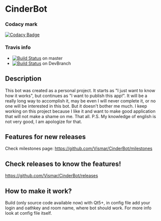 # CinderBot
### Codacy mark
[![Codacy Badge](https://api.codacy.com/project/badge/Grade/b200dceb1a7144ff86e663710ccfbb82)](https://www.codacy.com/app/exanimoteam/CinderBot?utm_source=github.com&amp;utm_medium=referral&amp;utm_content=Vismar/CinderBot&amp;utm_campaign=Badge_Grade)
### Travis info
* [![Build Status](https://travis-ci.org/Vismar/CinderBot.svg?branch=master)](https://travis-ci.org/Vismar/CinderBot) on master
* [![Build Status](https://travis-ci.org/Vismar/CinderBot.svg?branch=DevBranch)](https://travis-ci.org/Vismar/CinderBot) on DevBranch

## Description
This bot was created as a personal project. It starts as "I just want to know how it works", but continues as "I want to publish this app!". It will be a really long way to accomplish it, may be even I will never complete it, or no one will be interested in this bot. But it doesn't bother me much. I keep working on this project because I like it and want to make good application that will not make a shame on me. That all.
P.S. My knowledge of english is not very good, I am apologize for that.

## Features for new releases
Check milestones page:
https://github.com/Vismar/CinderBot/milestones

## Check releases to know the features!
https://github.com/Vismar/CinderBot/releases

## How to make it work?
Build (only source code available now) with Qt5+, in config file add your login and oathkey and room name, where bot should work. For more info look at config file itself.
